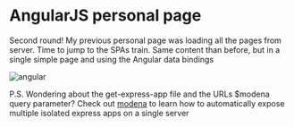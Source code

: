 # AngularJS personal page

Second round! My previous personal page was loading all the pages from server. Time to jump to the SPAs train. Same content than before, but in a single simple page and using the Angular data bindings

![angular](https://user-images.githubusercontent.com/7153987/59197924-cb12be00-8b92-11e9-94e4-714f50487f94.JPG)

P.S. Wondering about the get-express-app file and the URLs \$modena query parameter? Check out [modena](https://github.com/capelski/modena-v2) to learn how to automatically expose multiple isolated express apps on a single server
